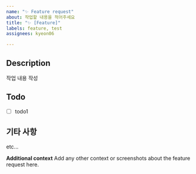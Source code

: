 ```yaml
---
name: "✨ Feature request"
about: 작업할 내용을 적어주세요
title: "✨ [Feature]"
labels: feature, test
assignees: kyeon06

---
```


## Description
작업 내용 작성

## Todo
- [ ] todo1

## 기타 사항
etc...

**Additional context**
Add any other context or screenshots about the feature request here.
